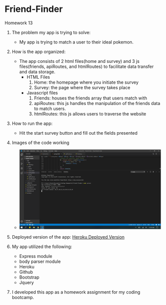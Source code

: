 # Friend-Finder
Homework 13

1. The problem my app is trying to solve:
    - My app is trying to match a user to their ideal pokemon.
   
2. How is the app organized:
    - The app consists of 2 html files(home and survey) and 3 js files(friends, apiRoutes, and htmlRoutes) to facilitate data transfer and data storage.
        - HTML Files
            1. Home: the homepage where you initiate the survey
            2. Survey: the page where the survey takes place
        - Javascript files
            1. Friends: houses the friends array that users match with
            2. apiRoutes: this js handles the manipulation of the friends data to match users.
            3. htmlRoutes: this js allows users to traverse the website

3. How to run the app:
    - Hit the start survey button and fill out the fields presented

4. Images of the code working
    - ![Screenshot](pkmnfriend.png)
    
5. Deployed version of the app:
   [Heroku Deployed Version](https://ffttp222.herokuapp.com/)

6. My app utilized the following:
    - Express module
    - body parser module
    - Heroku
    - Github
    - Bootstrap
    - Jquery

7. I developed this app as a homework assignment for my coding bootcamp. 
    
